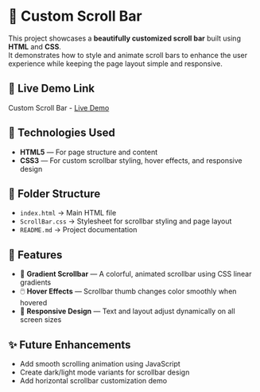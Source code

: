 # 🎨 Custom Scroll Bar

This project showcases a **beautifully customized scroll bar** built using **HTML** and **CSS**.  
It demonstrates how to style and animate scroll bars to enhance the user experience while keeping the page layout simple and responsive.

## 🔗 Live Demo Link

Custom Scroll Bar - [Live Demo](https://prakruthi-g-h.github.io/HTML-AND-CSS-MINI-PROJECTS/Custom-ScrollBar)

## 🔧 Technologies Used

- **HTML5** — For page structure and content  
- **CSS3** — For custom scrollbar styling, hover effects, and responsive design  

## 📁 Folder Structure

- `index.html` → Main HTML file  
- `ScrollBar.css` → Stylesheet for scrollbar styling and page layout  
- `README.md` → Project documentation

## 📌 Features

- 🌈 **Gradient Scrollbar** — A colorful, animated scrollbar using CSS linear gradients  
- 🖱️ **Hover Effects** — Scrollbar thumb changes color smoothly when hovered
- 📱 **Responsive Design** — Text and layout adjust dynamically on all screen sizes  

## ✨ Future Enhancements

- Add smooth scrolling animation using JavaScript  
- Create dark/light mode variants for scrollbar design  
- Add horizontal scrollbar customization demo 
